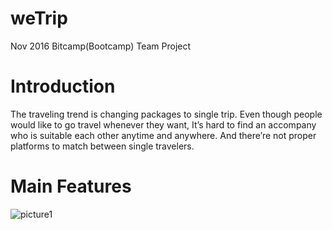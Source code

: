 # weTrip
Nov 2016 Bitcamp(Bootcamp) Team Project

# Introduction
The traveling trend is changing packages to single trip. 
Even though people would like to go travel whenever they want, It’s hard to find an accompany who is suitable each other anytime and anywhere. And there’re not proper platforms to match between single travelers.

# Main Features
![picture1](https://user-images.githubusercontent.com/21251967/50376063-9e2c1800-05ff-11e9-9e49-6e6864ad81b7.png)
